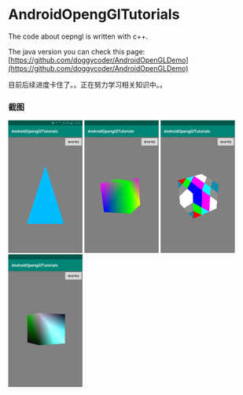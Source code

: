 # AndroidOpengGlTutorials

The code about oepngl is written with c++.

The java version you can check this page:
[https://github.com/doggycoder/AndroidOpenGLDemo](https://github.com/doggycoder/AndroidOpenGLDemo)


目前后续进度卡住了。。正在努力学习相关知识中。。


### 截图

<img src="https://github.com/OrangeHao/AndroidOpengGlTutorials/blob/master/screenshot/triangle.png"  height="30%" width="30%" >
<img src="https://github.com/OrangeHao/AndroidOpengGlTutorials/blob/master/screenshot/cube.png"  height="30%" width="30%" >
<img src="https://github.com/OrangeHao/AndroidOpengGlTutorials/blob/master/screenshot/texture_cube.png"  height="30%" width="30%" >


<img src="https://github.com/OrangeHao/AndroidOpengGlTutorials/blob/master/screenshot/lighting_cube.png"  height="30%" width="30%" >
